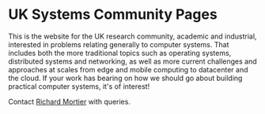 # UK Systems Community Pages

This is the website for the UK research community, academic and industrial,
interested in problems relating generally to computer systems. That includes
both the more traditional topics such as operating systems, distributed systems
and networking, as well as more current challenges and approaches at scales from
edge and mobile computing to datacenter and the cloud. If your work has bearing
on how we should go about building practical computer systems, it's of interest!

Contact [Richard Mortier](mailto:richard.mortier@cl.cam.ac.uk) with queries.
